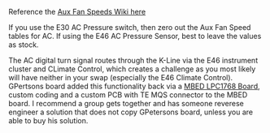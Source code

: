Reference the [Aux Fan Speeds Wiki here](https://github.com/saildot4k/MSS54-XDFs/wiki/Aux-Fan-Speeds)

If you use the E30 AC Pressure switch, then zero out the Aux Fan Speed tables for AC. If using the E46 AC Pressure Sensor, best to leave the values as stock. 

The AC digital turn signal routes through the K-Line via the E46 instrument cluster and CLimate Control, which creates a challenge as you most likely will have neither in your swap (especially the E46 Climate Control). GPertsons board added this functionality back via a [MBED LPC1768 Board](https://os.mbed.com/platforms/mbed-LPC1768/), custom coding and a custom PCB with TE MQS connector to the MBED board. I recommend a group gets together and has someone reverese engineer a solution that does not copy GPetersons board, unless you are able to buy his solution.

